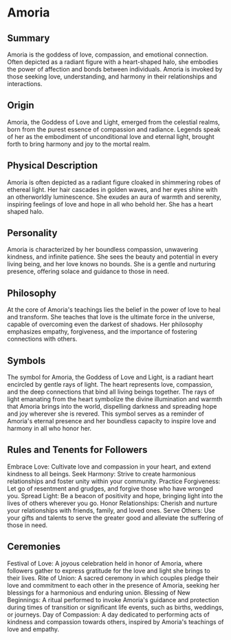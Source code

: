 # Amoria


## Summary
Amoria is the goddess of love, compassion, and emotional connection. Often depicted as a radiant figure with a heart-shaped halo, she embodies the power of affection and bonds between individuals. Amoria is invoked by those seeking love, understanding, and harmony in their relationships and interactions.

## Origin
Amoria, the Goddess of Love and Light, emerged from the celestial realms, born from the purest essence of compassion and radiance. Legends speak of her as the embodiment of unconditional love and eternal light, brought forth to bring harmony and joy to the mortal realm.


## Physical Description
Amoria is often depicted as a radiant figure cloaked in shimmering robes of ethereal light. Her hair cascades in golden waves, and her eyes shine with an otherworldly luminescence. She exudes an aura of warmth and serenity, inspiring feelings of love and hope in all who behold her. She has a heart shaped halo.

## Personality
Amoria is characterized by her boundless compassion, unwavering kindness, and infinite patience. She sees the beauty and potential in every living being, and her love knows no bounds. She is a gentle and nurturing presence, offering solace and guidance to those in need.


## Philosophy
At the core of Amoria's teachings lies the belief in the power of love to heal and transform. She teaches that love is the ultimate force in the universe, capable of overcoming even the darkest of shadows. Her philosophy emphasizes empathy, forgiveness, and the importance of fostering connections with others.


## Symbols
The symbol for Amoria, the Goddess of Love and Light, is a radiant heart encircled by gentle rays of light. The heart represents love, compassion, and the deep connections that bind all living beings together. The rays of light emanating from the heart symbolize the divine illumination and warmth that Amoria brings into the world, dispelling darkness and spreading hope and joy wherever she is revered. This symbol serves as a reminder of Amoria's eternal presence and her boundless capacity to inspire love and harmony in all who honor her.


## Rules and Tenents for Followers
Embrace Love: Cultivate love and compassion in your heart, and extend kindness to all beings.
Seek Harmony: Strive to create harmonious relationships and foster unity within your community.
Practice Forgiveness: Let go of resentment and grudges, and forgive those who have wronged you.
Spread Light: Be a beacon of positivity and hope, bringing light into the lives of others wherever you go.
Honor Relationships: Cherish and nurture your relationships with friends, family, and loved ones.
Serve Others: Use your gifts and talents to serve the greater good and alleviate the suffering of those in need.


## Ceremonies
Festival of Love: A joyous celebration held in honor of Amoria, where followers gather to express gratitude for the love and light she brings to their lives.
Rite of Union: A sacred ceremony in which couples pledge their love and commitment to each other in the presence of Amoria, seeking her blessings for a harmonious and enduring union.
Blessing of New Beginnings: A ritual performed to invoke Amoria's guidance and protection during times of transition or significant life events, such as births, weddings, or journeys.
Day of Compassion: A day dedicated to performing acts of kindness and compassion towards others, inspired by Amoria's teachings of love and empathy.